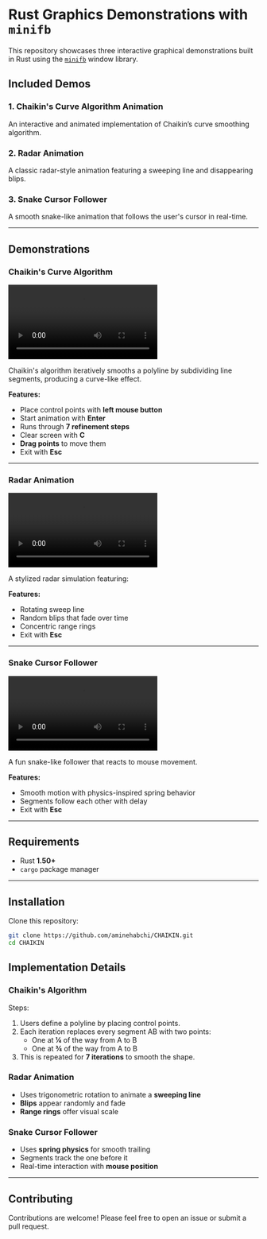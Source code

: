 # Rust Graphics Demonstrations with `minifb`

This repository showcases three interactive graphical demonstrations built in Rust using the [`minifb`](https://github.com/emoon/rust_minifb) window library.

## Included Demos

### 1. Chaikin's Curve Algorithm Animation
An interactive and animated implementation of Chaikin’s curve smoothing algorithm.

### 2. Radar Animation
A classic radar-style animation featuring a sweeping line and disappearing blips.

### 3. Snake Cursor Follower
A smooth snake-like animation that follows the user's cursor in real-time.

---

## Demonstrations

### Chaikin's Curve Algorithm
![Chaikin's Curve Animation](./chaikin.mp4)

Chaikin's algorithm iteratively smooths a polyline by subdividing line segments, producing a curve-like effect.

**Features:**
- Place control points with **left mouse button**
- Start animation with **Enter**
- Runs through **7 refinement steps**
- Clear screen with **C**
- **Drag points** to move them
- Exit with **Esc**

---

### Radar Animation
![Radar Animation](./radar.mp4)

A stylized radar simulation featuring:

**Features:**
- Rotating sweep line
- Random blips that fade over time
- Concentric range rings
- Exit with **Esc**

---

### Snake Cursor Follower
![Snake Cursor Follower](./snack.mp4)

A fun snake-like follower that reacts to mouse movement.

**Features:**
- Smooth motion with physics-inspired spring behavior
- Segments follow each other with delay
- Exit with **Esc**

---

## Requirements

- Rust **1.50+**
- `cargo` package manager

---

## Installation

Clone this repository:

```bash
git clone https://github.com/aminehabchi/CHAIKIN.git
cd CHAIKIN
```


## Implementation Details

### Chaikin's Algorithm
Steps:
1. Users define a polyline by placing control points.
2. Each iteration replaces every segment AB with two points:
   - One at **¼** of the way from A to B
   - One at **¾** of the way from A to B
3. This is repeated for **7 iterations** to smooth the shape.

### Radar Animation
- Uses trigonometric rotation to animate a **sweeping line**
- **Blips** appear randomly and fade
- **Range rings** offer visual scale

### Snake Cursor Follower
- Uses **spring physics** for smooth trailing
- Segments track the one before it
- Real-time interaction with **mouse position**

---

## Contributing

Contributions are welcome! Please feel free to open an issue or submit a pull request.
